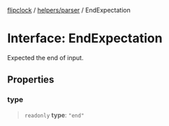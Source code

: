 [flipclock](../../../index.md) / [helpers/parser](../index.md) / EndExpectation

# Interface: EndExpectation

Expected the end of input.

## Properties

### type

> `readonly` **type**: `"end"`
